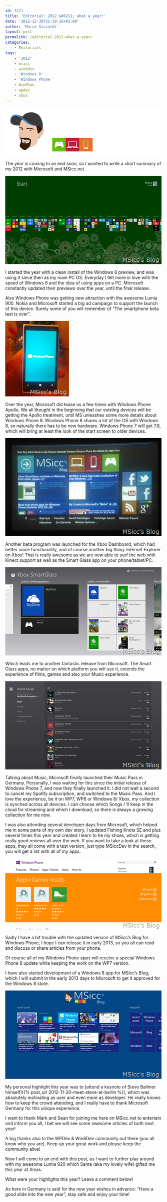 ```yaml
---
id: 3221
title: 'Editorial: 2012 &#8211; what a year!'
date: '2012-12-30T21:39:16+01:00'
author: 'Marco Siccardi'
layout: post
permalink: /editorial-2012-what-a-year/
categories:
    - Editorials
tags:
    - '2012'
    - msicc
    - win8dev
    - 'Windows 8'
    - 'Windows Phone'
    - WinPhan
    - wpdev
    - xbox
---
```


![logo_white](/assets/img/2012/12/logo_white.png "logo_white")

The year is coming to an end soon, so I wanted to write a short summary of my 2012 with Microsoft and MSicc.net.

![Screenshot (47)](/assets/img/2012/12/Screenshot-47.png "Screenshot (47)")

I started the year with a clean install of the Windows 8 preview, and was using it since then as my main PC OS. Everyday I felt more in love with the speed of Windows 8 and the idea of using apps on a PC. Microsoft constantly updated their previews over the year, until the final release.

Also Windows Phone was getting new attraction with the awesome Lumia 900. Nokia and Microsoft started a big ad campaign to support the launch of this device. Surely some of you will remember of “The smartphone beta test is over”.

![WP_20121225_069](/assets/img/2012/12/WP_20121225_069.jpg "WP_20121225_069")

Over the year, Microsoft did tease us a few times with Windows Phone Apollo. We all thought in the beginning that our existing devices will be getting the Apollo treatment, until MS unleashes some more details about Windows Phone 8. Windows Phone 8 shares a lot of the OS with Windows 8, so naturally there has to be new hardware. Windows Phone 7 will get 7.8, which will bring at least the look of the start screen to older devices.

![WP_000586](/assets/img/2012/12/WP_000586.jpg "WP_000586")

Another beta program was launched for the Xbox Dashboard, which had better voice functionality, and of course another big thing: Internet Explorer on Xbox! That is really awesome as we are now able to surf the web with Kinect support as well as the Smart Glass app on your phone/tablet/PC.

![Screenshot (51)](/assets/img/2012/12/Screenshot-51.png "Screenshot (51)")

Which leads me to another fantastic release from Microsoft. The Smart Glass apps, no matter on which platform you will use it, extends the experience of films, games and also your Music experience.

![Screenshot (48)](/assets/img/2012/12/Screenshot-48.png "Screenshot (48)")

Talking about Music, Microsoft finally launched their Music Pass in Germany. Personally, I was waiting for this since the initial release of Windows Phone 7, and now they finally launched it. I did not wait a second to cancel my Spotify subscription, and switched to the Music Pass. And I love the experience, be it on WP7, WP8 or Windows 8/ Xbox, my collection is synched across all devices. I can choose which Songs I ‘ll keep in the cloud for streaming and which I download, so there is always a growing collection for me now.

I was also attending several developer days from Microsoft, which helped me in some parts of my own dev story. I updated Fishing Knots SE and plus several times this year and created I learn to tie my shoes, which is getting really good reviews all over the web. If you want to take a look at these apps, they all come with a test version, just type MSiccDev in the search, you will get a list with all of my apps.

![Screenshot (52)](/assets/img/2012/12/Screenshot-52.png "Screenshot (52)")

Sadly I have a bit trouble with the updated version of MSicc’s Blog for Windows Phone, I hope I can release it in early 2013, so you all can read and discuss or share articles from your phone.

Of course all of my Windows Phone apps will receive a special Windows Phone 8 update while keeping the work on the WP7 version.

I have also started development of a Windows 8 app for MSicc’s Blog, which I will submit in the early 2013 days to Microsoft to get it approved for the Windows 8 store.

![Screenshot (53)](/assets/img/2012/12/Screenshot-53.png "Screenshot (53)")

My personal highlight this year was to [attend a keynote of Steve Ballmer himself]({% post_url 2012-11-20-meet-steve-at-berlin %}), which was absolutely motivating as user and even more as developer. He really knows how to keep the crowd attending, and I really have to thank Microsoft Germany for this unique experience.

I want to thank Mark and Sean for joining me here on MSicc.net to entertain and inform you all, I bet we will see some awesome articles of both next year!

A big thanks also to the WPDev &amp; Win8Dev community out there (you all know who you are). Keep up your great work and please keep the community alive!

Now I will come to an end with this post, as I want to further play around with my awesome Lumia 920 which Santa (aka my lovely wife) gifted me this year at Xmas.

What were your highlights this year? Leave a comment below!

As here in Germany is said for the new year wishes in advance: “Have a good slide into the new year”, stay safe and enjoy your time!